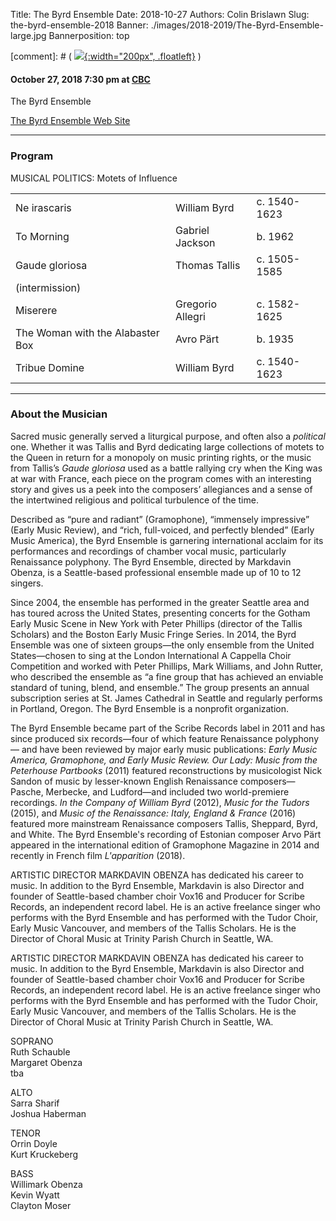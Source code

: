 Title: The Byrd Ensemble
Date: 2018-10-27
Authors: Colin Brislawn
Slug: the-byrd-ensemble-2018
Banner: ./images/2018-2019/The-Byrd-Ensemble-large.jpg
Bannerposition: top

[comment]: # ( [![ ]({filename}/images/2017-2018/aeolus-quartet-400.jpg){:width="200px", .floatleft}]({filename}./AeolusQuartet.md) )


#### October 27, 2018 7:30 pm at [CBC](https://www.google.com/maps/place/CBC+Arts+Center,+Pasco,+WA+99301)

The Byrd Ensemble

[The Byrd Ensemble Web Site](http://www.byrdensemble.com/)

---

### Program

MUSICAL POLITICS: Motets of Influence

|                                  |                  |              |
|----------------------------------|------------------|--------------|
| Ne irascaris                     | William Byrd     | c. 1540-1623 |
| To Morning                       | Gabriel Jackson  | b. 1962      |
| Gaude gloriosa                   | Thomas Tallis    | c. 1505-1585 |
| (intermission)                   |                  |              |
| Miserere                         | Gregorio Allegri | c. 1582-1625 |
| The Woman with the Alabaster Box | Avro Pärt        | b. 1935      |
| Tribue Domine                    | William Byrd     | c. 1540-1623 |



---

### About the Musician

Sacred music generally served a liturgical purpose, and often also a _political_ one. Whether it was Tallis and Byrd dedicating large collections of motets to the Queen in return for a monopoly on music printing rights, or the music from Tallis’s _Gaude gloriosa_ used as a battle rallying cry when the King was at war with France, each piece on the program comes with an interesting story and gives us a peek into the composers’ allegiances and a sense of the intertwined religious and political turbulence of the time.

Described as “pure and radiant” (Gramophone), “immensely impressive” (Early Music Review), and “rich, full-voiced, and perfectly blended” (Early Music America), the Byrd Ensemble is garnering international acclaim for its performances and recordings of chamber vocal music, particularly Renaissance polyphony. The Byrd Ensemble, directed by Markdavin Obenza, is a Seattle-based professional ensemble made up of 10 to 12 singers.

 Since 2004, the ensemble has performed in the greater Seattle area and has toured across the United States, presenting concerts for the Gotham Early Music Scene in New York with Peter Phillips (director of the Tallis Scholars) and the Boston Early Music Fringe Series. In 2014, the Byrd Ensemble was one of sixteen groups—the only ensemble from the United States—chosen to sing at the London International A Cappella Choir Competition and worked with Peter Phillips, Mark Williams, and John Rutter, who described the ensemble as “a fine group that has achieved an enviable standard of tuning, blend, and ensemble.” The group presents an annual subscription series at St. James Cathedral in Seattle and regularly performs in Portland, Oregon. The Byrd Ensemble is a nonprofit organization.

The Byrd Ensemble became part of the Scribe Records label in 2011 and has since produced six records—four of which feature Renaissance polyphony— and have been reviewed by major early music publications: _Early Music America, Gramophone, and Early Music Review. Our Lady: Music from the Peterhouse Partbooks_ (2011) featured reconstructions by musicologist Nick Sandon of music by lesser-known English Renaissance composers—Pasche, Merbecke, and Ludford—and included two world-premiere recordings. _In the Company of William Byrd_ (2012), _Music for the Tudors_ (2015), and _Music of the Renaissance: Italy, England & France_ (2016) featured more mainstream Renaissance composers Tallis, Sheppard, Byrd, and White. The Byrd Ensemble's recording of Estonian composer Arvo Pärt appeared in the international edition of Gramophone Magazine in 2014 and recently in French film _L'apparition_ (2018).

ARTISTIC DIRECTOR MARKDAVIN OBENZA has dedicated his career to music. In addition to the Byrd Ensemble, Markdavin is also Director and founder of Seattle-based chamber choir Vox16 and Producer for Scribe Records, an independent record label. He is an active freelance singer who performs with the Byrd Ensemble and has performed with the Tudor Choir, Early Music Vancouver, and members of the Tallis Scholars. He is the Director of Choral Music at Trinity Parish Church in Seattle, WA.

ARTISTIC DIRECTOR MARKDAVIN OBENZA has dedicated his career to music. In addition to the Byrd Ensemble, Markdavin is also Director and founder of Seattle-based chamber choir Vox16 and Producer for Scribe Records, an independent record label. He is an active freelance singer who performs with the Byrd Ensemble and has performed with the Tudor Choir, Early Music Vancouver, and members of the Tallis Scholars. He is the Director of Choral Music at Trinity Parish Church in Seattle, WA.


SOPRANO <br>
Ruth Schauble <br>
Margaret Obenza <br>
tba

ALTO <br>
Sarra Sharif <br>
Joshua Haberman

TENOR <br>
Orrin Doyle <br>
Kurt Kruckeberg

BASS <br>
Willimark Obenza <br>
Kevin Wyatt <br>
Clayton Moser
